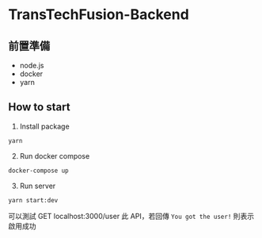 # TransTechFusion-Backend

## 前置準備

- node.js
- docker
- yarn

## How to start

1. Install package

```bash
yarn
```

2. Run docker compose

```bash
docker-compose up
```

3. Run server

```bash
yarn start:dev
```

可以測試 GET localhost:3000/user 此 API，若回傳 `You got the user!` 則表示啟用成功
